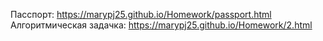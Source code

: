 Пасспорт: https://marypj25.github.io/Homework/passport.html
Алгоритмическая задачка: https://marypj25.github.io/Homework/2.html
